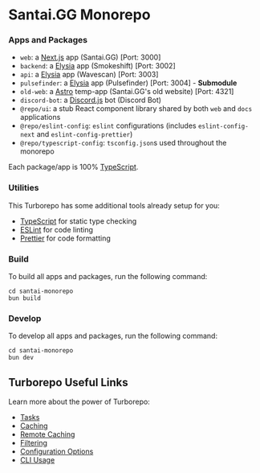 # Santai.GG Monorepo

### Apps and Packages

- `web`: a [Next.js](https://nextjs.org/) app (Santai.GG) [Port: 3000]
- `backend`: a [Elysia](https://elysiajs.com/) app (Smokeshift) [Port: 3002]
- `api`: a [Elysia](https://elysiajs.com/) app (Wavescan) [Port: 3003]
- `pulsefinder`: a [Elysia](https://elysiajs.com/) app (Pulsefinder) [Port: 3004] - **Submodule**
- `old-web`: a [Astro](https://astro.build/) temp-app (Santai.GG's old website) [Port: 4321]
- `discord-bot`: a [Discord.js](https://discord.js.org/) bot (Discord Bot)
- `@repo/ui`: a stub React component library shared by both `web` and `docs` applications
- `@repo/eslint-config`: `eslint` configurations (includes `eslint-config-next` and `eslint-config-prettier`)
- `@repo/typescript-config`: `tsconfig.json`s used throughout the monorepo

Each package/app is 100% [TypeScript](https://www.typescriptlang.org/).

### Utilities

This Turborepo has some additional tools already setup for you:

- [TypeScript](https://www.typescriptlang.org/) for static type checking
- [ESLint](https://eslint.org/) for code linting
- [Prettier](https://prettier.io) for code formatting

### Build

To build all apps and packages, run the following command:

```
cd santai-monorepo
bun build
```

### Develop

To develop all apps and packages, run the following command:

```
cd santai-monorepo
bun dev
```

## Turborepo Useful Links

Learn more about the power of Turborepo:

- [Tasks](https://turbo.build/repo/docs/core-concepts/monorepos/running-tasks)
- [Caching](https://turbo.build/repo/docs/core-concepts/caching)
- [Remote Caching](https://turbo.build/repo/docs/core-concepts/remote-caching)
- [Filtering](https://turbo.build/repo/docs/core-concepts/monorepos/filtering)
- [Configuration Options](https://turbo.build/repo/docs/reference/configuration)
- [CLI Usage](https://turbo.build/repo/docs/reference/command-line-reference)
